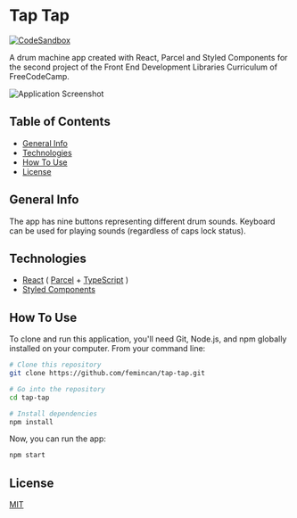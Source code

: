 # Tap Tap

[![CodeSandbox](https://img.shields.io/badge/Codesandbox-040404?style=for-the-badge&logo=codesandbox&logoColor=DBDBDB)](https://codesandbox.io/p/github/femincan/tap-tap/main)

A drum machine app created with React, Parcel and Styled Components for the second project of the Front End Development Libraries Curriculum of FreeCodeCamp.

![Application Screenshot](https://github.com/femincan/tap-tap/assets/78358128/4f21d58e-1a91-436b-b885-23c14cf74a77)


## Table of Contents

- [General Info](#general-info)
- [Technologies](#technologies)
- [How To Use](#how-to-use)
- [License](#license)

## General Info

The app has nine buttons representing different drum sounds. Keyboard can be used for playing sounds (regardless of caps lock status).

## Technologies

- [React](https://reactjs.org) ( [Parcel](https://parceljs.org) + [TypeScript](https://typescriptlang.org) )
- [Styled Components](https://styled-components.com/)

## How To Use

To clone and run this application, you'll need Git, Node.js, and npm globally installed on your computer. From your command line:

```bash
# Clone this repository
git clone https://github.com/femincan/tap-tap.git

# Go into the repository
cd tap-tap

# Install dependencies
npm install
```

Now, you can run the app:

```bash
npm start
```

## License

[MIT](./LICENSE)
